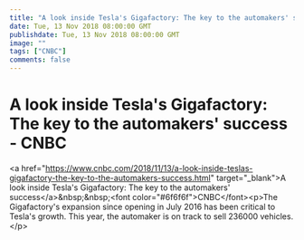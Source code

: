 ```yaml
---
title: "A look inside Tesla's Gigafactory: The key to the automakers' success - CNBC" 
date: Tue, 13 Nov 2018 08:00:00 GMT
publishdate: Tue, 13 Nov 2018 08:00:00 GMT
image: "" 
tags: ["CNBC"] 
comments: false 
---
```

# A look inside Tesla's Gigafactory: The key to the automakers' success - CNBC
&lt;a href="https://www.cnbc.com/2018/11/13/a-look-inside-teslas-gigafactory-the-key-to-the-automakers-success.html" target="_blank"&gt;A look inside Tesla's Gigafactory: The key to the automakers' success&lt;/a&gt;&amp;nbsp;&amp;nbsp;&lt;font color="#6f6f6f"&gt;CNBC&lt;/font&gt;&lt;p&gt;The Gigafactory's expansion since opening in July 2016 has been critical to Tesla's growth. This year, the automaker is on track to sell 236000 vehicles.&lt;/p&gt;